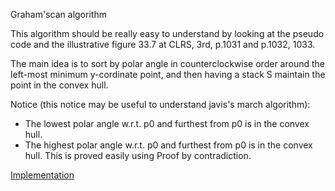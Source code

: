 Graham'scan algorithm

This algorithm should be really easy to understand
by looking at the pseudo code and the illustrative
figure 33.7 at CLRS, 3rd, p.1031 and p.1032, 1033.

The main idea is to sort by polar angle in counterclockwise
order around the left-most minimum y-cordinate point,
and then having a stack S maintain the point in the
convex hull.

Notice (this notice may be useful to understand javis's
march algorithm):
- The lowest polar angle w.r.t. p0 and furthest from p0 
is in the convex hull.
- The highest polar angle w.r.t. p0 and furthest from p0
is in the convex hull.
This is proved easily using Proof by contradiction.

[Implementation](computational-geometry.cpp)
